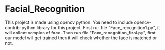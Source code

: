 # Facial_Recognition
This project is made using opencv python. You need to include opencv-contrib-python library for this project. First run file "Face_recognition1.py", it will collect samples of face. Then run file "Face_recognition_final.py", first our model will get trained then it will check whether the face is matched or not.
